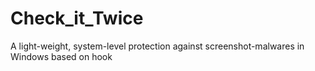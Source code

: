 # Check_it_Twice
A light-weight, system-level protection against screenshot-malwares in Windows based on hook
